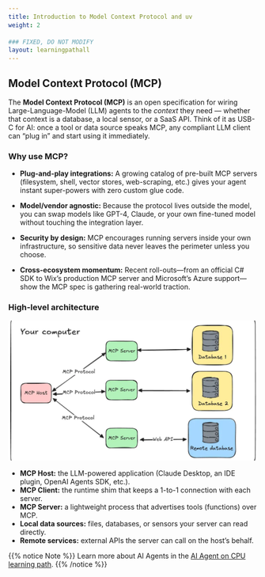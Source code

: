 ```yaml
---
title: Introduction to Model Context Protocol and uv
weight: 2

### FIXED, DO NOT MODIFY
layout: learningpathall
---
```


## Model Context Protocol (MCP)

The **Model Context Protocol (MCP)** is an open specification for wiring Large-Language-Model (LLM) agents to the *context* they need — whether that context is a database, a local sensor, or a SaaS API.
Think of it as USB-C for AI: once a tool or data source speaks MCP, any compliant LLM client can “plug in” and start using it immediately.

### Why use MCP?
- **Plug-and-play integrations:** A growing catalog of pre-built MCP servers (filesystem, shell, vector stores, web-scraping, etc.) gives your agent instant super-powers with zero custom glue code.

- **Model/vendor agnostic:** Because the protocol lives outside the model, you can swap models like GPT-4, Claude, or your own fine-tuned model without touching the integration layer.

- **Security by design:** MCP encourages running servers inside your own infrastructure, so sensitive data never leaves the perimeter unless you choose.

- **Cross-ecosystem momentum:** Recent roll-outs—from an official C# SDK to Wix’s production MCP server and Microsoft’s Azure support—show the MCP spec is gathering real-world traction.

### High-level architecture
![mcp server](./mcp.png)
- **MCP Host:** the LLM-powered application (Claude Desktop, an IDE plugin, OpenAI Agents SDK, etc.).
- **MCP Client:** the runtime shim that keeps a 1-to-1 connection with each server.
- **MCP Server:** a lightweight process that advertises tools (functions) over MCP.
- **Local data sources:** files, databases, or sensors your server can read directly.
- **Remote services:** external APIs the server can call on the host’s behalf.

{{% notice Note %}}
Learn more about AI Agents in the [AI Agent on CPU learning path](https://learn.arm.com/learning-paths/servers-and-cloud-computing/ai-agent-on-cpu/).
{{% /notice %}}

